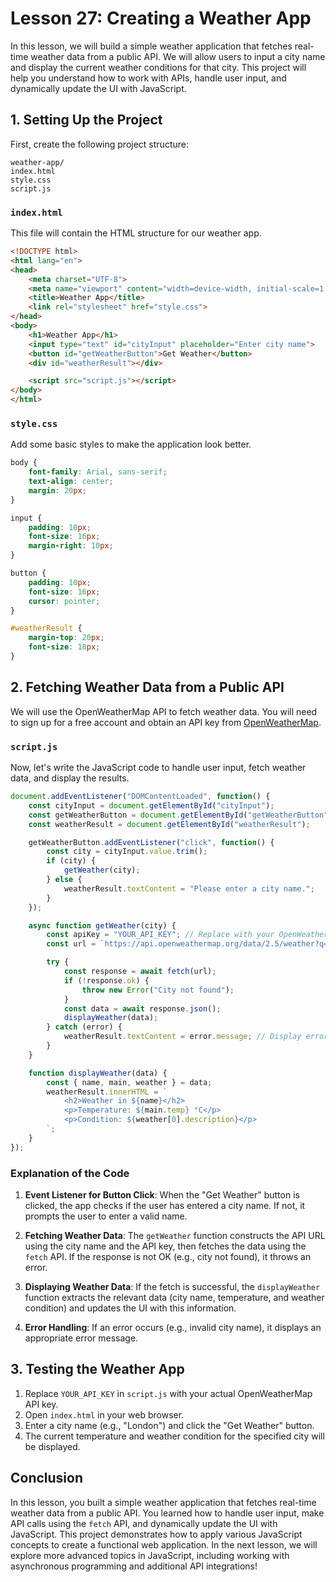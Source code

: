 # Lesson 27: Creating a Weather App

In this lesson, we will build a simple weather application that fetches real-time weather data from a public API. We will allow users to input a city name and display the current weather conditions for that city. This project will help you understand how to work with APIs, handle user input, and dynamically update the UI with JavaScript.

## 1. Setting Up the Project

First, create the following project structure:

```plaintext
weather-app/
index.html
style.css
script.js
```

### `index.html`

This file will contain the HTML structure for our weather app.

```html
<!DOCTYPE html>
<html lang="en">
<head>
    <meta charset="UTF-8">
    <meta name="viewport" content="width=device-width, initial-scale=1.0">
    <title>Weather App</title>
    <link rel="stylesheet" href="style.css">
</head>
<body>
    <h1>Weather App</h1>
    <input type="text" id="cityInput" placeholder="Enter city name">
    <button id="getWeatherButton">Get Weather</button>
    <div id="weatherResult"></div>

    <script src="script.js"></script>
</body>
</html>
```

### `style.css`

Add some basic styles to make the application look better.

```css
body {
    font-family: Arial, sans-serif;
    text-align: center;
    margin: 20px;
}

input {
    padding: 10px;
    font-size: 16px;
    margin-right: 10px;
}

button {
    padding: 10px;
    font-size: 16px;
    cursor: pointer;
}

#weatherResult {
    margin-top: 20px;
    font-size: 18px;
}
```

## 2. Fetching Weather Data from a Public API

We will use the OpenWeatherMap API to fetch weather data. You will need to sign up for a free account and obtain an API key from [OpenWeatherMap](https://openweathermap.org/api).

### `script.js`

Now, let's write the JavaScript code to handle user input, fetch weather data, and display the results.

```javascript
document.addEventListener("DOMContentLoaded", function() {
    const cityInput = document.getElementById("cityInput");
    const getWeatherButton = document.getElementById("getWeatherButton");
    const weatherResult = document.getElementById("weatherResult");

    getWeatherButton.addEventListener("click", function() {
        const city = cityInput.value.trim();
        if (city) {
            getWeather(city);
        } else {
            weatherResult.textContent = "Please enter a city name.";
        }
    });

    async function getWeather(city) {
        const apiKey = "YOUR_API_KEY"; // Replace with your OpenWeatherMap API key
        const url = `https://api.openweathermap.org/data/2.5/weather?q=${city}&appid=${apiKey}&units=metric`;

        try {
            const response = await fetch(url);
            if (!response.ok) {
                throw new Error("City not found");
            }
            const data = await response.json();
            displayWeather(data);
        } catch (error) {
            weatherResult.textContent = error.message; // Display error message
        }
    }

    function displayWeather(data) {
        const { name, main, weather } = data;
        weatherResult.innerHTML = `
            <h2>Weather in ${name}</h2>
            <p>Temperature: ${main.temp} °C</p>
            <p>Condition: ${weather[0].description}</p>
        `;
    }
});
```

### Explanation of the Code

1. **Event Listener for Button Click**: When the "Get Weather" button is clicked, the app checks if the user has entered a city name. If not, it prompts the user to enter a valid name.

2. **Fetching Weather Data**: The `getWeather` function constructs the API URL using the city name and the API key, then fetches the data using the `fetch` API. If the response is not OK (e.g., city not found), it throws an error.

3. **Displaying Weather Data**: If the fetch is successful, the `displayWeather` function extracts the relevant data (city name, temperature, and weather condition) and updates the UI with this information.

4. **Error Handling**: If an error occurs (e.g., invalid city name), it displays an appropriate error message.

## 3. Testing the Weather App

1. Replace `YOUR_API_KEY` in `script.js` with your actual OpenWeatherMap API key.
2. Open `index.html` in your web browser.
3. Enter a city name (e.g., "London") and click the "Get Weather" button.
4. The current temperature and weather condition for the specified city will be displayed.

## Conclusion

In this lesson, you built a simple weather application that fetches real-time weather data from a public API. You learned how to handle user input, make API calls using the `fetch` API, and dynamically update the UI with JavaScript. This project demonstrates how to apply various JavaScript concepts to create a functional web application. In the next lesson, we will explore more advanced topics in JavaScript, including working with asynchronous programming and additional API integrations!